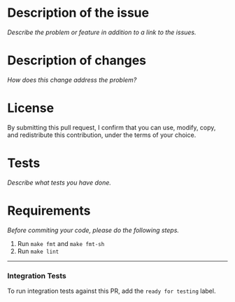 # Description of the issue
_Describe the problem or feature in addition to a link to the issues._

# Description of changes
_How does this change address the problem?_

# License
By submitting this pull request, I confirm that you can use, modify, copy, and redistribute this contribution, under the terms of your choice.

# Tests
_Describe what tests you have done._

# Requirements
_Before commiting your code, please do the following steps._
1. Run `make fmt` and `make fmt-sh`
2. Run `make lint`

-------
### Integration Tests
To run integration tests against this PR, add the `ready for testing` label.



